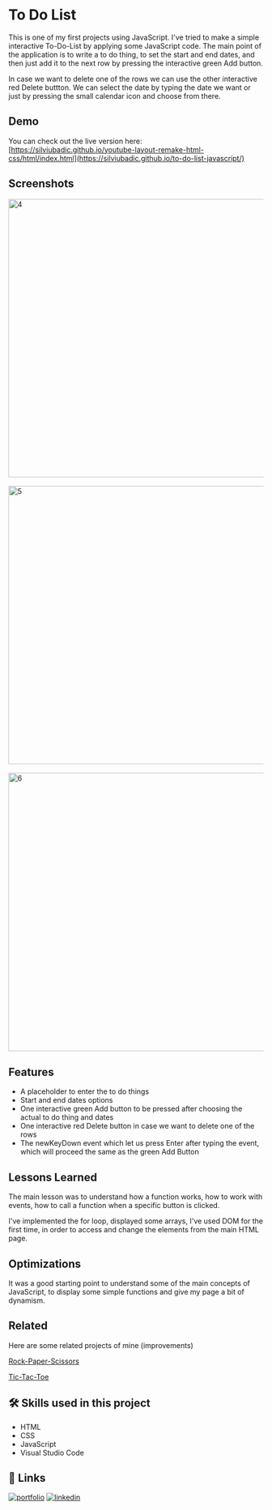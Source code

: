 

# To Do List
This is one of my first projects using JavaScript. I've tried to make a simple interactive To-Do-List by applying some JavaScript code. The main point of the application
is to write a to do thing, to set the start and end dates, and then just add it to the next row by pressing the interactive green Add button. 

In case we want to delete one of the rows we can use the other interactive red Delete buttton. We can select the date by typing the date we want or just by pressing the small
calendar icon and choose from there.


## Demo

You can check out the live version here:
[https://silviubadic.github.io/youtube-layout-remake-html-css/html/index.html](https://silviubadic.github.io/to-do-list-javascript/)

## Screenshots
<img width="550" alt="4" src="https://github.com/SilviuBadic/to-do-list-JavaScript/assets/130041755/aa0c8710-82da-4d72-abd6-ac333af68717">

<br>
<br>
<img width="550" alt="5" src="https://github.com/SilviuBadic/to-do-list-JavaScript/assets/130041755/e2c0bdf5-5ad9-4608-b22e-d13d7084cb7f">

<br>
<br>
<img width="550" alt="6" src="https://github.com/SilviuBadic/to-do-list-JavaScript/assets/130041755/670db4cb-e6fa-496e-8536-fb5045587e70">





## Features

- A placeholder to enter the to do things
- Start and end dates options
- One interactive green Add button to be pressed after choosing the actual to do thing and dates
- One interactive red Delete button in case we want to delete one of the rows
- The newKeyDown event which let us press Enter after typing the event, which will proceed the same as the green Add Button

## Lessons Learned

The main lesson was to understand how a function works, how to work with events, how to call a function when a specific button is clicked.

I've implemented the for loop, displayed some arrays, I've used DOM for the first time, in order to access and change the elements from the main HTML page.

## Optimizations

It was a good starting point to understand some of the main concepts of JavaScript, to display some simple functions and give my page a bit of dynamism.




## Related

Here are some related projects of mine (improvements)

[Rock-Paper-Scissors](https://github.com/SilviuBadic/rock-paper-scissors-javascript) 

[Tic-Tac-Toe](https://github.com/SilviuBadic/tic-tac-toe-javascript)


## 🛠 Skills used in this project
- HTML
- CSS
- JavaScript
- Visual Studio Code


## 🔗 Links
[![portfolio](https://img.shields.io/badge/my_portfolio-000?style=for-the-badge&logo=ko-fi&logoColor=white)](https://github.com/SilviuBadic)
[![linkedin](https://img.shields.io/badge/linkedin-0A66C2?style=for-the-badge&logo=linkedin&logoColor=white)](https://www.linkedin.com/in/silviu-nicolae-badicel-8ab9b01b3/)



